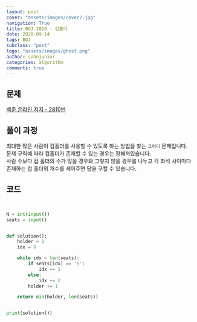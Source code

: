 ```yaml
---
layout: post
cover: "assets/images/cover2.jpg"
navigation: True
title: BOJ 2810 - 컵홀더
date: 2020-09-14
tags: BOJ
subclass: "post"
logo: "assets/images/ghost.png"
author: sohnjunior
categories: algorithm
comments: true
---
```


## 문제

[백준 온라인 저지 - 2810번](https://www.acmicpc.net/problem/2810)

## 풀이 과정

최대한 많은 사람이 컵홀더를 사용할 수 있도록 하는 방법을 찾는 `그리디` 문제입니다. <br>
문제 규칙에 따라 컵홀더가 존재할 수 있는 경우는 정해져있습니다. <br>
사람 수보다 컵 홀더의 수가 많을 경우와 그렇지 않을 경우를 나누고 각 좌석 사이마다 존재하는 컵 홀더의 개수를 세어주면 답을 구할 수 있습니다. <br>

## 코드

```python


N = int(input())
seats = input()


def solution():
    holder = 1
    idx = 0

    while idx < len(seats):
        if seats[idx] == 'S':
            idx += 1
        else:
            idx += 2
        holder += 1

    return min(holder, len(seats))


print(solution())

```
